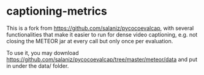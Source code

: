 # captioning-metrics

This is a fork from https://github.com/salaniz/pycocoevalcap, with several functionalities that make it easier to run for dense video captioning, e.g. not closing the METEOR jar at every call but only once per evaluation.

To use it, you may download https://github.com/salaniz/pycocoevalcap/tree/master/meteor/data and put in under the data/ folder.
